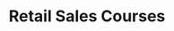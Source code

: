 ---
id: 1
title: Retail Sales Courses
snippet: Our retail sale training course are custom designed after a detailed training needs analysis is completed.
image: retail.svg
description: Our retail sale training course are custom designed after a detailed training needs analysis is completed. 
overview: This course can be delivered over 1 – 3 days in person or virtually. The course deep dives into the phycology of how to effectively engage with customers using effective listening and questioning techniques to gain trust and uncover their real needs and desires making closing the sale a natural progression of the conversation. 
receive:
 - 1-to-3-day custom designed sale workshop that will unlock your team’s potential making selling a natural process.
 - A complete set of student training workbooks.
 - Custom designed role play simulations specific to your business.
 - Group exercises designed to stimulate participation to help better retain newly learnt concepts.
 - Assessment tasks designed to assess retention of newly learnt concepts.
 - Follow up assessment 30 days after training course to ensure the desired outcomes have been achieved.
outcomes:
 - Understand the importance developing & maintain a positive mindset.
 - Learn new tools to reset their mindset easily.
 - How to fearless when closing the sale.
 - Learn to upsell and cross sell.
 - Develop advanced telephone skills that increase confidence and sales.
 - Master the art of closing a sale.
 - Develop answers for overcoming the top 6 objections.
 - Understand how to use alternative closes to reframe the offer.
 - Learn how to use the different questioning modes to influence the conversation.
 - Become proficient at exercising influence during the sales process.
 - And of course, sell more!
---